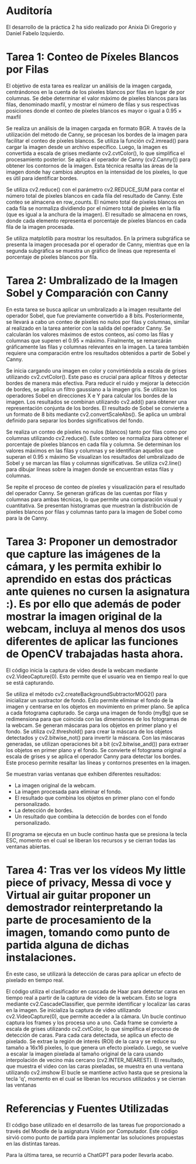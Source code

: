 # Auditoría
El desarrollo de la práctica 2 ha sido realizado por Anixia Di Gregorio y Daniel Fabelo Izquierdo. 

# Tarea 1: Conteo de Píxeles Blancos por Filas
El objetivo de esta tarea es realizar un análisis de la imagen cargada, centrándonos en la cuenta de los píxeles blancos por filas en lugar de por columnas. 
Se debe determinar el valor máximo de píxeles blancos para las filas, denominado maxfil, y mostrar el número de filas y sus respectivas posiciones donde el conteo de píxeles blancos es mayor o igual a 0.95 × maxfil

Se realiza un análisis de la imagen cargada en formato BGR. A través de la utilización del método de Canny, se procesan los bordes de la imagen para facilitar el conteo de píxeles blancos.
Se utiliza la función cv2.imread() para cargar la imagen desde un archivo específico. Luego, la imagen es convertida a escala de grises mediante cv2.cvtColor(), lo que simplifica el procesamiento posterior.
Se aplica el operador de Canny (cv2.Canny()) para obtener los contornos de la imagen. Esta técnica resalta las áreas de la imagen donde hay cambios abruptos en la intensidad de los píxeles, lo que es útil para identificar bordes.

Se utiliza cv2.reduce() con el parámetro cv2.REDUCE_SUM para contar el número total de píxeles blancos en cada fila del resultado de Canny. Este conteo se almacena en row_counts.
El número total de píxeles blancos en cada fila se normaliza dividiendo por el número total de píxeles en la fila (que es igual a la anchura de la imagen). El resultado se almacena en rows, donde cada elemento representa el porcentaje de píxeles blancos en cada fila de la imagen procesada.

Se utiliza matplotlib para mostrar los resultados. En la primera subgráfica se presenta la imagen procesada por el operador de Canny, mientras que en la segunda subgráfica se muestra un gráfico de líneas que representa el porcentaje de píxeles blancos por fila.

# Tarea 2: Umbralizado de la Imagen Sobel y Comparación con Canny
En esta tarea se busca aplicar un umbralizado a la imagen resultante del operador Sobel, que fue previamente convertido a 8 bits. Posteriormente, se llevará a cabo un conteo de píxeles no nulos por filas y columnas, similar al realizado en la tarea anterior con la salida del operador Canny. Se calcularán los valores máximos de estos conteos, así como las filas y columnas que superen el 
0.95 × máximo. Finalmente, se remarcárán gráficamente las filas y columnas relevantes en la imagen. La tarea también requiere una comparación entre los resultados obtenidos a partir de Sobel y Canny.

Se inicia cargando una imagen en color y convirtiéndola a escala de grises utilizando cv2.cvtColor(). Este paso es crucial para aplicar filtros y detectar bordes de manera más efectiva.
Para reducir el ruido y mejorar la detección de bordes, se aplica un filtro gaussiano a la imagen gris.
Se utilizan los operadores Sobel en direcciones X e Y para calcular los bordes de la imagen. Los resultados se combinan utilizando cv2.add() para obtener una representación conjunta de los bordes.
El resultado de Sobel se convierte a un formato de 8 bits mediante cv2.convertScaleAbs(). Se aplica un umbral definido para separar los bordes significativos del fondo.

Se realiza un conteo de píxeles no nulos (blancos) tanto por filas como por columnas utilizando cv2.reduce(). Este conteo se normaliza para obtener el porcentaje de píxeles blancos en cada fila y columna.
Se determinan los valores máximos en las filas y columnas y se identifican aquellos que superan el 0.95 x máximo
Se visualizan los resultados del umbralizado de Sobel y se marcan las filas y columnas significativas. Se utiliza cv2.line() para dibujar líneas sobre la imagen donde se encuentran estas filas y columnas.

Se repite el proceso de conteo de píxeles y visualización para el resultado del operador Canny. Se generan gráficas de las cuentas por filas y columnas para ambas técnicas, lo que permite una comparación visual y cuantitativa.
Se presentan histogramas que muestran la distribución de píxeles blancos por filas y columnas tanto para la imagen de Sobel como para la de Canny.

# Tarea 3: Proponer un demostrador que capture las imágenes de la cámara, y les permita exhibir lo aprendido en estas dos prácticas ante quienes no cursen la asignatura :). Es por ello que además de poder mostrar la imagen original de la webcam, incluya al menos dos usos diferentes de aplicar las funciones de OpenCV trabajadas hasta ahora.
El código inicia la captura de video desde la webcam mediante cv2.VideoCapture(0). Esto permite que el usuario vea en tiempo real lo que se está capturando.

Se utiliza el método cv2.createBackgroundSubtractorMOG2() para inicializar un sustractor de fondo. Esto permite eliminar el fondo de la imagen y centrarse en los objetos en movimiento en primer plano. Se aplica a cada fotograma capturado.
Se carga una imagen de fondo (myBg) que se redimensiona para que coincida con las dimensiones de los fotogramas de la webcam.
Se generan máscaras para los objetos en primer plano y el fondo. Se utiliza cv2.threshold() para crear la máscara de los objetos detectados y cv2.bitwise_not() para invertir la máscara.
Con las máscaras generadas, se utilizan operaciones bit a bit (cv2.bitwise_and()) para extraer los objetos en primer plano y el fondo.
Se convierte el fotograma original a escala de grises y se aplica el operador Canny para detectar los bordes. Este proceso permite resaltar las líneas y contornos presentes en la imagen.

Se muestran varias ventanas que exhiben diferentes resultados:

- La imagen original de la webcam.
- La imagen procesada para eliminar el fondo.
- El resultado que combina los objetos en primer plano con el fondo personalizado.
- La detección de bordes.
- Un resultado que combina la detección de bordes con el fondo personalizado.

El programa se ejecuta en un bucle continuo hasta que se presiona la tecla ESC, momento en el cual se liberan los recursos y se cierran todas las ventanas abiertas.

# Tarea 4: Tras ver los vídeos My little piece of privacy, Messa di voce y Virtual air guitar proponer un demostrador reinterpretando la parte de procesamiento de la imagen, tomando como punto de partida alguna de dichas instalaciones.
En este caso, se utilizará la detección de caras para aplicar un efecto de pixelado en tiempo real.

El código utiliza el clasificador en cascada de Haar para detectar caras en tiempo real a partir de la captura de video de la webcam. Esto se logra mediante cv2.CascadeClassifier, que permite identificar y localizar las caras en la imagen.
Se inicializa la captura de video utilizando cv2.VideoCapture(0), que permite acceder a la cámara. Un bucle continuo captura los frames y los procesa uno a uno.
Cada frame se convierte a escala de grises utilizando cv2.cvtColor, lo que simplifica el proceso de detección de caras.
 Para cada cara detectada, se aplica un efecto de pixelado. Se extrae la región de interés (ROI) de la cara y se reduce su tamaño a 16x16 píxeles, lo que genera un efecto pixelado. Luego, se vuelve a escalar la imagen pixelada al tamaño original de la cara usando interpolación de vecino más cercano (cv2.INTER_NEAREST).
El resultado, que muestra el video con las caras pixeladas, se muestra en una ventana utilizando cv2.imshow
El bucle se mantiene activo hasta que se presiona la tecla 'q', momento en el cual se liberan los recursos utilizados y se cierran las ventanas

# Referencias y Fuentes Utilizadas
El código base utilizado en el desarrollo de las tareas fue proporcionado a través del Moodle de la asignatura Visión por Computador. Este código sirvió como punto de partida para implementar las soluciones propuestas en las distintas tareas.

Para la última tarea, se recurrió a ChatGPT para poder llevarla acabo. 
 
